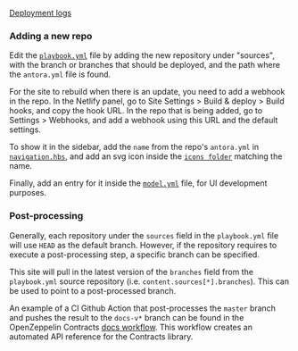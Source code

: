 [Deployment logs](https://app.netlify.com/sites/openzeppelin-docs/deploys)

### Adding a new repo

Edit the [`playbook.yml`](playbook.yml) file by adding the new repository under
"sources", with the branch or branches that should be deployed, and the path
where the `antora.yml` file is found.

For the site to rebuild when there is an update, you need to add a webhook in
the repo. In the Netlify panel, go to Site Settings > Build & deploy > Build
hooks, and copy the hook URL. In the repo that is being added, go to Settings >
Webhooks, and add a webhook using this URL and the default settings.

To show it in the sidebar, add the `name` from the repo's `antora.yml` in
[`navigation.hbs`](./ui/theme/partials/navigation.hbs#L17-L25), and add an svg icon
inside the [`icons folder`](./ui/theme/images/icons) matching the name.

Finally, add an entry for it inside the [`model.yml`](./ui/preview/model.yml) file, for UI development purposes.

### Post-processing

Generally, each repository under the `sources` field in the `playbook.yml` file
will use `HEAD` as the default branch. However, if the repository requires to
execute a post-processing step, a specific branch can be specified.

This site will pull in the latest version of the `branches` field from the
`playbook.yml` source repository (i.e. `content.sources[*].branches`). This
can be used to point to a post-processed branch.

An example of a CI Github Action that post-processes the `master` branch and
pushes the result to the `docs-v*` branch can be found in the OpenZeppelin
Contracts [docs workflow](https://github.com/OpenZeppelin/openzeppelin-contracts/blob/master/.github/workflows/docs.yml).
This workflow creates an automated API reference for the Contracts library.
